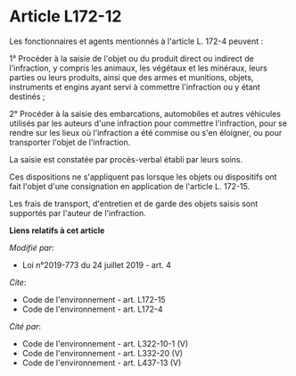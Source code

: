 # Article L172-12

Les fonctionnaires et agents mentionnés à l'article L. 172-4 peuvent :

1° Procéder à la saisie de l'objet ou du produit direct ou indirect de l'infraction, y compris les animaux, les végétaux et
les minéraux, leurs parties ou leurs produits, ainsi que des armes et munitions, objets, instruments et engins ayant servi à
commettre l'infraction ou y étant destinés ;

2° Procéder à la saisie des embarcations, automobiles et autres véhicules utilisés par les auteurs d'une infraction pour
commettre l'infraction, pour se rendre sur les lieux où l'infraction a été commise ou s'en éloigner, ou pour transporter
l'objet de l'infraction.

La saisie est constatée par procès-verbal établi par leurs soins.

Ces dispositions ne s'appliquent pas lorsque les objets ou dispositifs ont fait l'objet d'une consignation en application de
l'article L. 172-15.

Les frais de transport, d'entretien et de garde des objets saisis sont supportés par l'auteur de l'infraction.

**Liens relatifs à cet article**

_Modifié par_:

  - Loi n°2019-773 du 24 juillet 2019 - art. 4

_Cite_:

  - Code de l'environnement - art. L172-15
  - Code de l'environnement - art. L172-4

_Cité par_:

  - Code de l'environnement - art. L322-10-1 (V)
  - Code de l'environnement - art. L332-20 (V)
  - Code de l'environnement - art. L437-13 (V)

